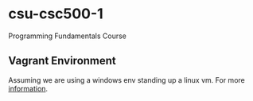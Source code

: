 # csu-csc500-1

Programming Fundamentals Course

## Vagrant Environment

Assuming we are using a windows env standing up a linux vm. For more [information](./tools/vagrant/README.md).
